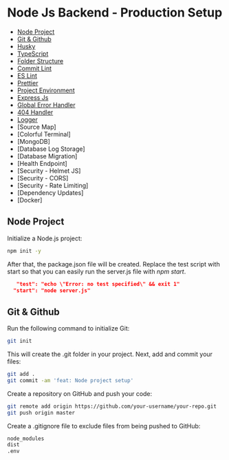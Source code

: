 # Node Js Backend - Production Setup

- [Node Project](#node-project)
- [Git & Github](#git--github)
- [Husky](#husky)
- [TypeScript](#typescript)
- [Folder Structure](#folder-structure)
- [Commit Lint](#commit-lint)
- [ES Lint](#es-lint)
- [Prettier](#prettier)
- [Project Environment](#project-environment)
- [Express Js](#express-js)
- [Global Error Handler](#global-error-handler)
- [404 Handler](#404-handler)
- [Logger](#logger)
- [Source Map]
- [Colorful Terminal]
- [MongoDB]
- [Database Log Storage]
- [Database Migration]
- [Health Endpoint]
- [Security - Helmet JS]
- [Security - CORS]
- [Security - Rate Limiting]
- [Dependency Updates]
- [Docker]

## Node Project

Initialize a Node.js project:

```bash
npm init -y
```

After that, the package.json file will be created. Replace the test script with start so that you can easily run the server.js file with _npm start_.

```json
   "test": "echo \"Error: no test specified\" && exit 1"
  "start": "node server.js"
```

## Git & Github

Run the following command to initialize Git:

```bash
git init
```

This will create the .git folder in your project. Next, add and commit your files:

```bash
git add .
git commit -am 'feat: Node project setup'
```

Create a repository on GitHub and push your code:

```bash
git remote add origin https://github.com/your-username/your-repo.git
git push origin master
```

Create a .gitignore file to exclude files from being pushed to GitHub:

```sh
node_modules
dist
.env
```
